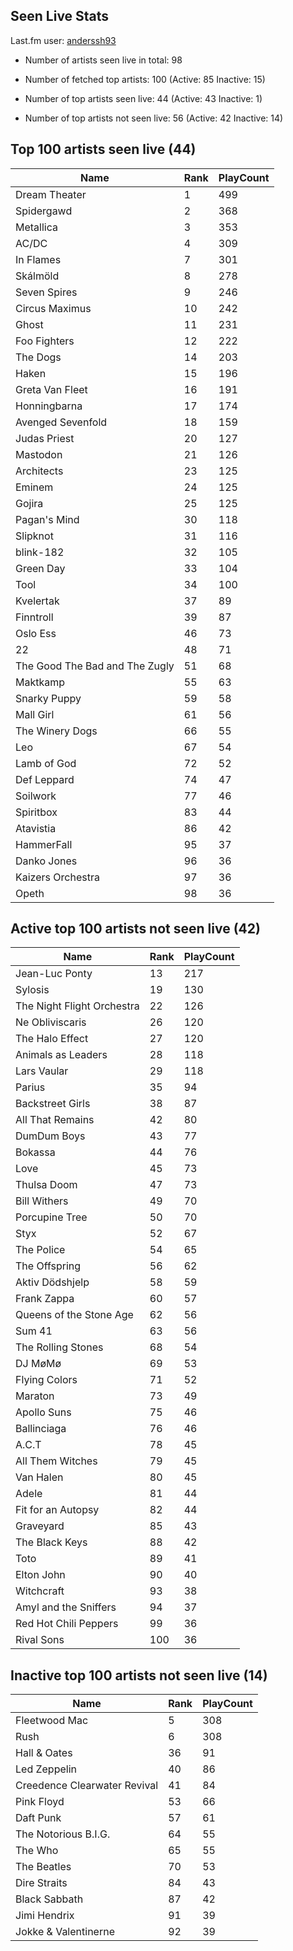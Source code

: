 ## Seen Live Stats

Last.fm user: [anderssh93](https://www.last.fm/user/anderssh93)

- Number of artists seen live in total: 98

- Number of fetched top artists: 100 (Active: 85 Inactive: 15)

- Number of top artists seen live: 44 (Active: 43 Inactive: 1)

- Number of top artists not seen live: 56 (Active: 42 Inactive: 14)

## Top 100 artists seen live (44)

Name                           | Rank | PlayCount
------------------------------ | ---- | ---------
Dream Theater                  | 1    | 499      
Spidergawd                     | 2    | 368      
Metallica                      | 3    | 353      
AC/DC                          | 4    | 309      
In Flames                      | 7    | 301      
Skálmöld                       | 8    | 278      
Seven Spires                   | 9    | 246      
Circus Maximus                 | 10   | 242      
Ghost                          | 11   | 231      
Foo Fighters                   | 12   | 222      
The Dogs                       | 14   | 203      
Haken                          | 15   | 196      
Greta Van Fleet                | 16   | 191      
Honningbarna                   | 17   | 174      
Avenged Sevenfold              | 18   | 159      
Judas Priest                   | 20   | 127      
Mastodon                       | 21   | 126      
Architects                     | 23   | 125      
Eminem                         | 24   | 125      
Gojira                         | 25   | 125      
Pagan's Mind                   | 30   | 118      
Slipknot                       | 31   | 116      
blink-182                      | 32   | 105      
Green Day                      | 33   | 104      
Tool                           | 34   | 100      
Kvelertak                      | 37   | 89       
Finntroll                      | 39   | 87       
Oslo Ess                       | 46   | 73       
22                             | 48   | 71       
The Good The Bad and The Zugly | 51   | 68       
Maktkamp                       | 55   | 63       
Snarky Puppy                   | 59   | 58       
Mall Girl                      | 61   | 56       
The Winery Dogs                | 66   | 55       
Leo                            | 67   | 54       
Lamb of God                    | 72   | 52       
Def Leppard                    | 74   | 47       
Soilwork                       | 77   | 46       
Spiritbox                      | 83   | 44       
Atavistia                      | 86   | 42       
HammerFall                     | 95   | 37       
Danko Jones                    | 96   | 36       
Kaizers Orchestra              | 97   | 36       
Opeth                          | 98   | 36       

## Active top 100 artists not seen live (42)

Name                       | Rank | PlayCount
-------------------------- | ---- | ---------
Jean-Luc Ponty             | 13   | 217      
Sylosis                    | 19   | 130      
The Night Flight Orchestra | 22   | 126      
Ne Obliviscaris            | 26   | 120      
The Halo Effect            | 27   | 120      
Animals as Leaders         | 28   | 118      
Lars Vaular                | 29   | 118      
Parius                     | 35   | 94       
Backstreet Girls           | 38   | 87       
All That Remains           | 42   | 80       
DumDum Boys                | 43   | 77       
Bokassa                    | 44   | 76       
Love                       | 45   | 73       
Thulsa Doom                | 47   | 73       
Bill Withers               | 49   | 70       
Porcupine Tree             | 50   | 70       
Styx                       | 52   | 67       
The Police                 | 54   | 65       
The Offspring              | 56   | 62       
Aktiv Dödshjelp            | 58   | 59       
Frank Zappa                | 60   | 57       
Queens of the Stone Age    | 62   | 56       
Sum 41                     | 63   | 56       
The Rolling Stones         | 68   | 54       
DJ MøMø                    | 69   | 53       
Flying Colors              | 71   | 52       
Maraton                    | 73   | 49       
Apollo Suns                | 75   | 46       
Ballinciaga                | 76   | 46       
A.C.T                      | 78   | 45       
All Them Witches           | 79   | 45       
Van Halen                  | 80   | 45       
Adele                      | 81   | 44       
Fit for an Autopsy         | 82   | 44       
Graveyard                  | 85   | 43       
The Black Keys             | 88   | 42       
Toto                       | 89   | 41       
Elton John                 | 90   | 40       
Witchcraft                 | 93   | 38       
Amyl and the Sniffers      | 94   | 37       
Red Hot Chili Peppers      | 99   | 36       
Rival Sons                 | 100  | 36       

## Inactive top 100 artists not seen live (14)

Name                         | Rank | PlayCount
---------------------------- | ---- | ---------
Fleetwood Mac                | 5    | 308      
Rush                         | 6    | 308      
Hall & Oates                 | 36   | 91       
Led Zeppelin                 | 40   | 86       
Creedence Clearwater Revival | 41   | 84       
Pink Floyd                   | 53   | 66       
Daft Punk                    | 57   | 61       
The Notorious B.I.G.         | 64   | 55       
The Who                      | 65   | 55       
The Beatles                  | 70   | 53       
Dire Straits                 | 84   | 43       
Black Sabbath                | 87   | 42       
Jimi Hendrix                 | 91   | 39       
Jokke & Valentinerne         | 92   | 39       
